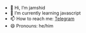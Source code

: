 - 👋 Hi, I’m jamshid
- 🌱 I’m currently learning javascript
- 📫 How to reach me: [Telegram](https://t.me/champagnepapei)
- 😄 Pronouns: he/him
